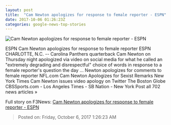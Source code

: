 ```yaml
---
layout: post
title:  "Cam Newton apologizes for response to female reporter - ESPN"
date: 2017-10-06 01:26:23Z
categories: google-news-top-stories
---
```


![Cam Newton apologizes for response to female reporter - ESPN](http://a3.espncdn.com/combiner/i?img=%2Fphoto%2F2017%2F1005%2Fr269346_1296x729_16%2D9.jpg)

ESPN Cam Newton apologizes for response to female reporter ESPN CHARLOTTE, N.C. -- Carolina Panthers quarterback Cam Newton on Thursday night apologized via video on social media for what he called an "extremely degrading and disrespectful" choice of words in response to a female reporter's question the day ... Newton apologizes for comments to female reporter NFL.com Cam Newton Apologizes for Sexist Remarks New York Times Cam Newton issues video apology on Twitter The Boston Globe CBSSports.com - Los Angeles Times - SB Nation - New York Post all 702 news articles »


Full story on F3News: [Cam Newton apologizes for response to female reporter - ESPN](http://www.f3nws.com/n/m4meqB)

> Posted on: Friday, October 6, 2017 1:26:23 AM
